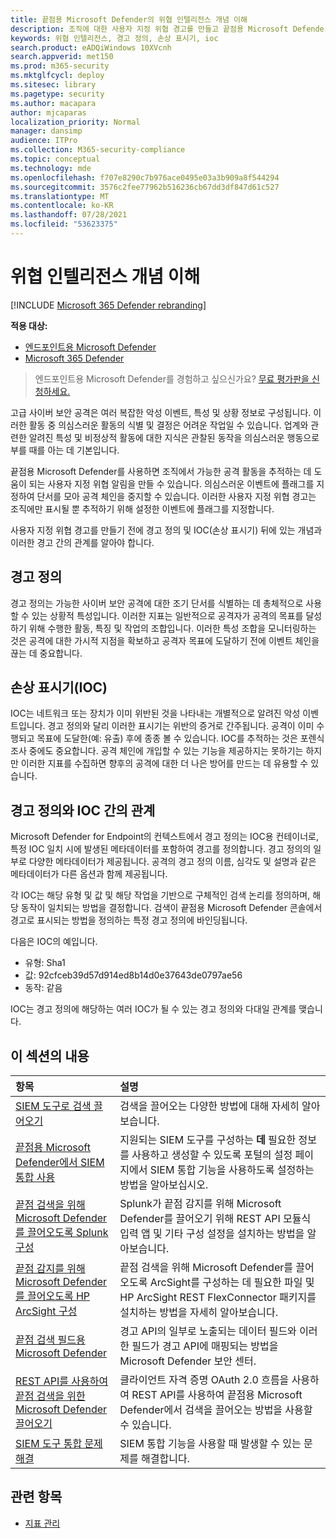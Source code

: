 ```yaml
---
title: 끝점용 Microsoft Defender의 위협 인텔리전스 개념 이해
description: 조직에 대한 사용자 지정 위협 경고를 만들고 끝점용 Microsoft Defender의 위협 인텔리전스에 대한 개념 학습
keywords: 위협 인텔리전스, 경고 정의, 손상 표시기, ioc
search.product: eADQiWindows 10XVcnh
search.appverid: met150
ms.prod: m365-security
ms.mktglfcycl: deploy
ms.sitesec: library
ms.pagetype: security
ms.author: macapara
author: mjcaparas
localization_priority: Normal
manager: dansimp
audience: ITPro
ms.collection: M365-security-compliance
ms.topic: conceptual
ms.technology: mde
ms.openlocfilehash: f707e8290c7b976ace0495e03a3b909a8f544294
ms.sourcegitcommit: 3576c2fee77962b516236cb67dd3df847d61c527
ms.translationtype: MT
ms.contentlocale: ko-KR
ms.lasthandoff: 07/28/2021
ms.locfileid: "53623375"
---
```

# <a name="understand-threat-intelligence-concepts"></a>위협 인텔리전스 개념 이해

[!INCLUDE [Microsoft 365 Defender rebranding](../../includes/microsoft-defender.md)]

**적용 대상:**
- [엔드포인트용 Microsoft Defender](https://go.microsoft.com/fwlink/?linkid=2154037)
- [Microsoft 365 Defender](https://go.microsoft.com/fwlink/?linkid=2118804)



> 엔드포인트용 Microsoft Defender를 경험하고 싶으신가요? [무료 평가판을 신청하세요.](https://www.microsoft.com/microsoft-365/windows/microsoft-defender-atp?ocid=docs-wdatp-threatindicator-abovefoldlink)

고급 사이버 보안 공격은 여러 복잡한 악성 이벤트, 특성 및 상황 정보로 구성됩니다. 이러한 활동 중 의심스러운 활동의 식별 및 결정은 어려운 작업일 수 있습니다. 업계와 관련한 알려진 특성 및 비정상적 활동에 대한 지식은 관찰된 동작을 의심스러운 행동으로 부를 때를 아는 데 기본입니다.

끝점용 Microsoft Defender를 사용하면 조직에서 가능한 공격 활동을 추적하는 데 도움이 되는 사용자 지정 위협 알림을 만들 수 있습니다. 의심스러운 이벤트에 플래그를 지정하여 단서를 모아 공격 체인을 중지할 수 있습니다. 이러한 사용자 지정 위협 경고는 조직에만 표시될 뿐 추적하기 위해 설정한 이벤트에 플래그를 지정합니다.

사용자 지정 위협 경고를 만들기 전에 경고 정의 및 IOC(손상 표시기) 뒤에 있는 개념과 이러한 경고 간의 관계를 알아야 합니다.

## <a name="alert-definitions"></a>경고 정의
경고 정의는 가능한 사이버 보안 공격에 대한 조기 단서를 식별하는 데 총체적으로 사용할 수 있는 상황적 특성입니다. 이러한 지표는 일반적으로 공격자가 공격의 목표를 달성하기 위해 수행한 활동, 특징 및 작업의 조합입니다. 이러한 특성 조합을 모니터링하는 것은 공격에 대한 가시적 지점을 확보하고 공격자 목표에 도달하기 전에 이벤트 체인을 끊는 데 중요합니다.

## <a name="indicators-of-compromise-ioc"></a>손상 표시기(IOC)
IOC는 네트워크 또는 장치가 이미 위반된 것을 나타내는 개별적으로 알려진 악성 이벤트입니다. 경고 정의와 달리 이러한 표시기는 위반의 증거로 간주됩니다. 공격이 이미 수행되고 목표에 도달한(예: 유출) 후에 종종 볼 수 있습니다. IOC를 추적하는 것은 포렌식 조사 중에도 중요합니다. 공격 체인에 개입할 수 있는 기능을 제공하지는 못하기는 하지만 이러한 지표를 수집하면 향후의 공격에 대한 더 나은 방어를 만드는 데 유용할 수 있습니다.

## <a name="relationship-between-alert-definitions-and-iocs"></a>경고 정의와 IOC 간의 관계
Microsoft Defender for Endpoint의 컨텍스트에서 경고 정의는 IOC용 컨테이너로, 특정 IOC 일치 시에 발생된 메타데이터를 포함하여 경고를 정의합니다. 경고 정의의 일부로 다양한 메타데이터가 제공됩니다. 공격의 경고 정의 이름, 심각도 및 설명과 같은 메타데이터가 다른 옵션과 함께 제공됩니다.

각 IOC는 해당 유형 및 값 및 해당 작업을 기반으로 구체적인 검색 논리를 정의하며, 해당 동작이 일치되는 방법을 결정합니다. 검색이 끝점용 Microsoft Defender 콘솔에서 경고로 표시되는 방법을 정의하는 특정 경고 정의에 바인딩됩니다.

다음은 IOC의 예입니다.
- 유형: Sha1
- 값: 92cfceb39d57d914ed8b14d0e37643de0797ae56
- 동작: 같음

IOC는 경고 정의에 해당하는 여러 IOC가 될 수 있는 경고 정의와 다대일 관계를 맺습니다.

## <a name="in-this-section"></a>이 섹션의 내용

항목 | 설명
:---|:---
[SIEM 도구로 검색 끌어오기](configure-siem.md)| 검색을 끌어오는 다양한 방법에 대해 자세히 알아보습니다.
[끝점용 Microsoft Defender에서 SIEM 통합 사용](enable-siem-integration.md)| 지원되는 SIEM 도구를 구성하는 **데** 필요한 정보를 사용하고 생성할 수 있도록 포털의 설정 페이지에서 SIEM 통합 기능을 사용하도록 설정하는 방법을 알아보십시오.
[끝점 검색을 위해 Microsoft Defender를 끌어오도록 Splunk 구성](configure-siem.md)| Splunk가 끝점 감지를 위해 Microsoft Defender를 끌어오기 위해 REST API 모듈식 입력 앱 및 기타 구성 설정을 설치하는 방법을 알아보습니다.
[끝점 감지를 위해 Microsoft Defender를 끌어오도록 HP ArcSight 구성](configure-arcsight.md)| 끝점 검색을 위해 Microsoft Defender를 끌어오도록 ArcSight를 구성하는 데 필요한 파일 및 HP ArcSight REST FlexConnector 패키지를 설치하는 방법을 자세히 알아보습니다.
[끝점 검색 필드용 Microsoft Defender](api-portal-mapping.md) | 경고 API의 일부로 노출되는 데이터 필드와 이러한 필드가 경고 API에 매핑되는 방법을 Microsoft Defender 보안 센터.
[REST API를 사용하여 끝점 검색을 위한 Microsoft Defender 끌어오기](pull-alerts-using-rest-api.md) | 클라이언트 자격 증명 OAuth 2.0 흐름을 사용하여 REST API를 사용하여 끝점용 Microsoft Defender에서 검색을 끌어오는 방법을 사용할 수 있습니다.
[SIEM 도구 통합 문제 해결](troubleshoot-siem.md) | SIEM 통합 기능을 사용할 때 발생할 수 있는 문제를 해결합니다.



## <a name="related-topics"></a>관련 항목
- [지표 관리](manage-indicators.md)
